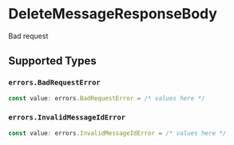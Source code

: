 # DeleteMessageResponseBody

Bad request


## Supported Types

### `errors.BadRequestError`

```typescript
const value: errors.BadRequestError = /* values here */
```

### `errors.InvalidMessageIdError`

```typescript
const value: errors.InvalidMessageIdError = /* values here */
```

